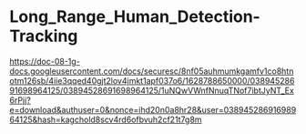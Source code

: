 # Long_Range_Human_Detection-Tracking

https://doc-08-1g-docs.googleusercontent.com/docs/securesc/8nf05auhmumkgamfv1co8htnotm126sb/4iie3qqed40gjt2lov4jmkt1apf037o6/1628788650000/03894528691698964125/03894528691698964125/1uNQwVWnfNnuqTNof7ibtJyNT_Ex6rPjj?e=download&authuser=0&nonce=ihd20n0a8hr28&user=03894528691698964125&hash=kagchold8scv4rd6ofbvuh2cf21t7g8m
